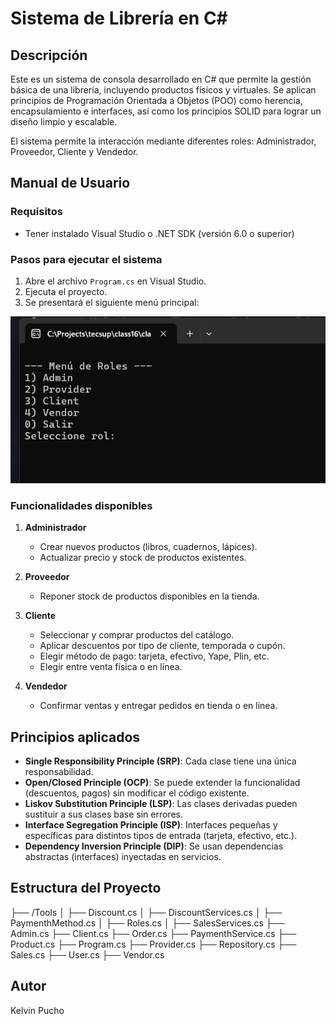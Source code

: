 # Sistema de Librería en C#

## Descripción

Este es un sistema de consola desarrollado en C# que permite la gestión básica de una librería, incluyendo productos físicos y virtuales. Se aplican principios de Programación Orientada a Objetos (POO) como herencia, encapsulamiento e interfaces, así como los principios SOLID para lograr un diseño limpio y escalable.

El sistema permite la interacción mediante diferentes roles: Administrador, Proveedor, Cliente y Vendedor.

## Manual de Usuario

### Requisitos

- Tener instalado Visual Studio o .NET SDK (versión 6.0 o superior)

### Pasos para ejecutar el sistema

1. Abre el archivo `Program.cs` en Visual Studio.
2. Ejecuta el proyecto.
3. Se presentará el siguiente menú principal:

![Menu Roles](documents/img/menuroles.png)




### Funcionalidades disponibles

1. **Administrador**
   - Crear nuevos productos (libros, cuadernos, lápices).
   - Actualizar precio y stock de productos existentes.

2. **Proveedor**
   - Reponer stock de productos disponibles en la tienda.

3. **Cliente**
   - Seleccionar y comprar productos del catálogo.
   - Aplicar descuentos por tipo de cliente, temporada o cupón.
   - Elegir método de pago: tarjeta, efectivo, Yape, Plin, etc.
   - Elegir entre venta física o en línea.

4. **Vendedor**
   - Confirmar ventas y entregar pedidos en tienda o en línea.

## Principios aplicados

- **Single Responsibility Principle (SRP)**: Cada clase tiene una única responsabilidad.
- **Open/Closed Principle (OCP)**: Se puede extender la funcionalidad (descuentos, pagos) sin modificar el código existente.
- **Liskov Substitution Principle (LSP)**: Las clases derivadas pueden sustituir a sus clases base sin errores.
- **Interface Segregation Principle (ISP)**: Interfaces pequeñas y específicas para distintos tipos de entrada (tarjeta, efectivo, etc.).
- **Dependency Inversion Principle (DIP)**: Se usan dependencias abstractas (interfaces) inyectadas en servicios.

## Estructura del Proyecto

├── /Tools
│ ├── Discount.cs
│ ├── DiscountServices.cs
│ ├── PaymenthMethod.cs
│ ├── Roles.cs
│ ├── SalesServices.cs
├── Admin.cs
├── Client.cs
├── Order.cs
├── PaymenthService.cs
├── Product.cs
├── Program.cs
├── Provider.cs
├── Repository.cs
├── Sales.cs
├── User.cs
├── Vendor.cs

## Autor
Kelvin Pucho